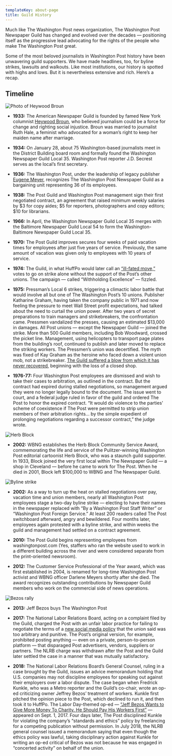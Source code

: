 ```yaml
---
templateKey: about-page
title: Guild History
---
```


Much like The Washington Post news organization, The Washington Post Newspaper Guild has changed and evolved over the decades — positioning itself as the progressive lead advocating for the rights of the people who make The Washington Post great.

Some of the most beloved journalists in Washington Post history have been unwavering guild supporters. We have made headlines, too, for byline strikes, lawsuits and walkouts. Like most institutions, our history is spotted with highs and lows. But it is nevertheless extensive and rich. Here’s a recap.

## Timeline

![Photo of Heywood Broun](./img/photos/heywood-broun-1.jpg "Heywood Broun")

- **1933:** The American Newspaper Guild is founded by famed New York columnist [Heywood Broun](https://en.wikipedia.org/wiki/Heywood_Broun), who believed journalism could be a force for change and righting social injustice. Broun was married to journalist Ruth Hale, a feminist who advocated for a woman’s right to keep her maiden name after marriage.

- **1934:** On January 28, about 75 Washington-based journalists meet in the District Building board room and formally found the Washington Newspaper Guild Local 35. Washington Post reporter J.D. Secrest serves as the local’s first secretary.

- **1936:** The Washington Post, under the leadership of legacy publisher [Eugene Meyer](<https://en.wikipedia.org/wiki/Eugene_Meyer_(financier)>), recognizes The Washington Post Newspaper Guild as a bargaining unit representing 36 of its employees.

- **1938:** The Post Guild and Washington Post management sign their first negotiated contract, an agreement that raised minimum weekly salaries by $3 for copy aides; $5 for reporters, photographers and copy editors; \$10 for librarians.

- **1966:** In April, the Washington Newspaper Guild Local 35 merges with the Baltimore Newspaper Guild Local 54 to form the Washington-Baltimore Newspaper Guild Local 35.

- **1970:** The Post Guild improves secures four weeks of paid vacation times for employees after just five years of service. Previously, the same amount of vacation was given only to employees with 10 years of service.

- **1974:** The Guild, in what HuffPo would later call an [“ill-fated move,”](https://www.huffpost.com/entry/wash-post-busted-pressmens-union-in-1975-strike-why_b_599eed71e4b0cb7715bfd3b2) votes to go on strike alone without the support of the Post’s other unions. The campaign — called “Withholding Excellence” — fizzled.

- **1975:** Pressman’s Local 6 strikes, triggering a climactic labor battle that would involve all but one of The Washington Post’s 10 unions. Publisher Katharine Graham, having taken the company public in 1971 and now feeling the pressure to meet Wall Street profit expectations, had talked about the need to curtail the union power. After two years of secret preparations to train managers and strikebreakers, the confrontation came. Pressmen vandalized the presses, causing an estimated \$13,000 in damages. All Post unions — except the Newspaper Guild — joined the strike. More than 500 Guild members, including Bob Woodward, crossed the picket line. Management, using helicopters to transport page plates from the building’s roof, continued to publish and later moved to replace the striking workers. The Pressmen’s union was decertified. The myth was fixed of Kay Graham as the heroine who faced down a violent union mob, not a strikebreaker. [The Guild suffered a blow from which it has never recovered](https://www.nytimes.com/1976/02/29/archives/chastened-unions-lick-their-wounds-as-last-holdouts-in-20week.html), beginning with the loss of a closed shop.

- **1976-77:** Four Washington Post employees are dismissed and wish to take their cases to arbitration, as outlined in the contract. But the contract had expired during stalled negotiations, so management argued they were no longer legally bound to the document. The issue went to court, and a federal judge ruled in favor of the guild and ordered The Post to honor the expired contract. “It would do violence to the parties' scheme of coexistence if The Post were permitted to strip union members of their arbitration rights... by the simple expedient of prolonging negotiations regarding a successor contract,” the judge wrote.

![Herb Block](./img/photos/herb-block.jpg "Herb Block")

- **2002:** WBNG establishes the Herb Block Community Service Award, commemorating the life and service of the Pulitzer-winning Washington Post editorial cartoonist Herb Block, who was a staunch guild supporter. In 1933, Block joined the very first local within The Newspaper Guild — a shop in Cleveland — before he came to work for The Post. When he died in 2001, Block left \$100,000 to WBNG and The Newspaper Guild.

![Byline strike](./img/photos/byline-strike-kickoff-2002.jpg "Kickoff of the 2002 byline strike.")

- **2002:** As a way to turn up the heat on stalled negotiations over pay, vacation time and union members, nearly all Washington Post employees stage a two-day byline strike — electing to have their names in the newspaper replaced with “By a Washington Post Staff Writer” or “Washington Post Foreign Service.” At least 200 readers called The Post switchboard afterward, angry and bewildered. Four months later, employees again protested with a byline strike, and within weeks the guild and management had settled on a contract agreement.

- **2010:** The Post Guild begins representing employees from washingtonpost.com (Yes, staffers who ran the website used to work in a different building across the river and were considered separate from the print-oriented newsroom).

- **2012:** The Customer Service Professional of the Year award, which was first established in 2004, is renamed for long-time Washington Post activist and WBNG officer Darlene Meyers shortly after she died. The award recognizes outstanding contributions by Newspaper Guild members who work on the commercial side of news operations.

![Bezos rally](./img/photos/bezos-rally-3.jpg "Rally after Bezos bought The Post in 2013 protesting changes to severance pay.")

- **2013:** Jeff Bezos buys The Washington Post

- **2017:** The National Labor Relations Board, acting on a complaint filed by the Guild, charged the Post with an unfair labor practice for failing to negotiate the terms of a [new social media policy](https://www.washingtonian.com/2017/06/27/the-washington-post-social-media-policy/) that the union said was too arbitrary and punitive. The Post’s original version, for example, prohibited posting anything — even on a private, person-to-person platform — that disparaged Post advertisers, vendors, suppliers or partners. The NLRB charge was withdrawn after the Post and the Guild later settled the case in a manner that was mutually satisfactory.

- **2018:** The National Labor Relations Board’s General Counsel, ruling in a case brought by the Guild, issues an advice memorandum holding that U.S. companies may not discipline employees for speaking out against their employers over a labor dispute. The case began when Fredrick Kunkle, who was a Metro reporter and the Guild’s co-chair, wrote an op-ed criticizing owner Jeffrey Bezos’ treatment of workers. Kunkle first pitched the opinion piece to the Post, which declined to run it, and then took it to HuffPo. The Labor Day-themed op-ed — [“Jeff Bezos Wants to Give More Money To Charity. He Should Pay His Workers First”](https://www.huffpost.com/entry/jeff-bezos-workers_n_59a7220fe4b07e81d354e6e3) — appeared on Sept. 1, 2017. Four days later, The Post disciplined Kunkle for violating the company’s “standards and ethics” policy by freelancing for a competing publication without permission. In July 2018, the NLRB general counsel issued a memorandum saying that even though the ethics policy was lawful, taking disciplinary action against Kunkle for writing an op-ed critical of Bezos was not because he was engaged in “concerted activity” on behalf of the union.
